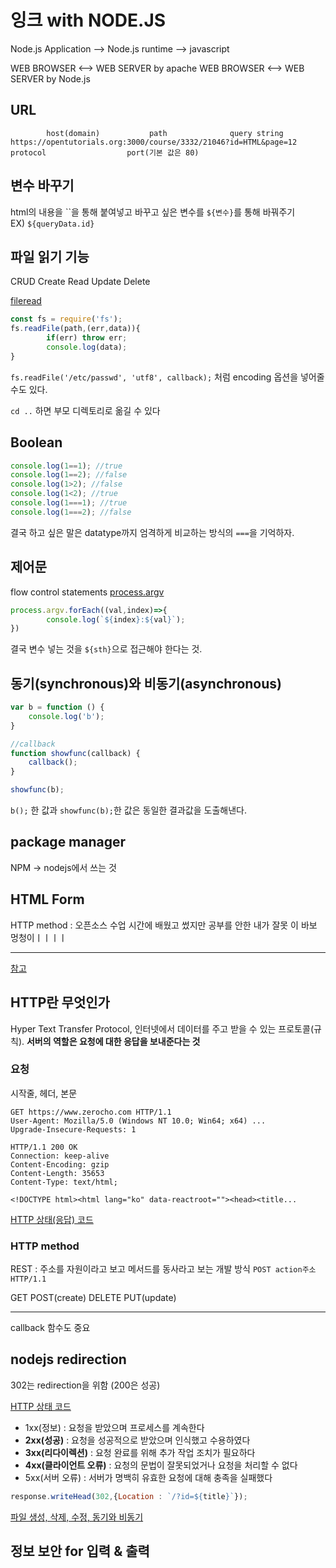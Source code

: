 # 잉크 with NODE.JS

Node.js Application --> Node.js runtime --> javascript

WEB BROWSER <--> WEB SERVER by apache
WEB BROWSER <--> WEB SERVER by Node.js

## URL

```
        host(domain)           path              query string
https://opentutorials.org:3000/course/3332/21046?id=HTML&page=12
protocol                  port(기본 값은 80)
```

## 변수 바꾸기
html의 내용을 \`\`을 통해 붙여넣고 바꾸고 싶은 변수를 `${변수}`를 통해 바꿔주기</br>
EX) `${queryData.id}`

## 파일 읽기 기능

CRUD
Create Read Update Delete

[fileread](https://nodejs.org/api/fs.html#fs_fs_readfile_path_options_callback)

```javascript
const fs = require('fs');
fs.readFile(path,(err,data)){
        if(err) throw err;
        console.log(data);
}
```
`fs.readFile('/etc/passwd', 'utf8', callback);` 처럼 encoding 옵션을 넣어줄 수도 있다.

`cd ..` 하면 부모 디렉토리로 옮길 수 있다

## Boolean

```javascript
console.log(1==1); //true
console.log(1==2); //false
console.log(1>2); //false
console.log(1<2); //true
console.log(1===1); //true
console.log(1===2); //false
```

결국 하고 싶은 말은 datatype까지 엄격하게 비교하는 방식의 `===`을 기억하자.

## 제어문

flow control statements
[process.argv](https://nodejs.org/api/process.html#process_process_argv)

```javascript
process.argv.forEach((val,index)=>{
        console.log(`${index}:${val}`);
})
```

결국 변수 넣는 것을 `${sth}`으로 접근해야 한다는 것.

## 동기(synchronous)와 비동기(asynchronous)

```javascript
var b = function () {
    console.log('b');
}

//callback
function showfunc(callback) {
    callback();
}

showfunc(b);
```

`b();` 한 값과 `showfunc(b);`한 값은 동일한 결과값을 도출해낸다.

## package manager

NPM -> nodejs에서 쓰는 것

## HTML Form

HTTP method : 오픈소스 수업 시간에 배웠고 썼지만 공부를 안한 내가 잘못 이 바보 멍청이ㅣㅣㅣㅣ

***
[참고](https://www.zerocho.com/category/HTTP/post/5b344f3af94472001b17f2da)

## HTTP란 무엇인가

Hyper Text Transfer Protocol, 인터넷에서 데이터를 주고 받을 수 있는 프로토콜(규칙).
**서버의 역할은 요청에 대한 응답을 보내준다는 것**

### 요청

시작줄, 헤더, 본문

```http
GET https://www.zerocho.com HTTP/1.1
User-Agent: Mozilla/5.0 (Windows NT 10.0; Win64; x64) ...
Upgrade-Insecure-Requests: 1
```

```http
HTTP/1.1 200 OK
Connection: keep-alive
Content-Encoding: gzip
Content-Length: 35653
Content-Type: text/html;

<!DOCTYPE html><html lang="ko" data-reactroot=""><head><title...
```
[HTTP 상태(응답) 코드](https://www.zerocho.com/category/NodeJS/post/579b4ead062e76a002648af7)

### HTTP method

REST : 주소를 자원이라고 보고 메서드를 동사라고 보는 개발 방식
`POST action주소 HTTP/1.1`

GET POST(create) DELETE PUT(update)

***

callback 함수도 중요

## nodejs redirection

302는 redirection을 위함 (200은 성공)

[HTTP 상태 코드](https://ko.wikipedia.org/wiki/HTTP_%EC%83%81%ED%83%9C_%EC%BD%94%EB%93%9C)

* 1xx(정보) : 요청을 받았으며 프로세스를 계속한다
* **2xx(성공)** : 요청을 성공적으로 받았으며 인식했고 수용하였다
* **3xx(리다이렉션)** : 요청 완료를 위해 추가 작업 조치가 필요하다
* **4xx(클라이언트 오류)** : 요청의 문법이 잘못되었거나 요청을 처리할 수 없다
* 5xx(서버 오류) : 서버가 명백히 유효한 요청에 대해 충족을 실패했다

```javascript
response.writeHead(302,{Location : `/?id=${title}`});
```

[파일 생성, 삭제, 수정, 동기와 비동기](https://dydals5678.tistory.com/96)

## 정보 보안 for 입력 & 출력

